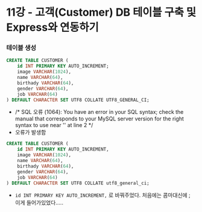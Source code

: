 # 11강 - 고객(Customer) DB 테이블 구축 및 Express와 연동하기

### 테이블 생성

```sql
CREATE TABLE CUSTOMER (
	id INT PRIMARY KEY AUTO_INCREMENT;
	image VARCHAR(1024),
	name VARCHAR(64),
	birthady VARCHAR(64),
	gender VARCHAR(64),
	job VARCHAR(64)
) DEFAULT CHARACTER SET UTF8 COLLATE UTF8_GENERAL_CI;
```

- /* SQL 오류 (1064): You have an error in your SQL syntax; check the manual that corresponds to your MySQL server version for the right syntax to use near '' at line 2 */
- 오류가 발생함

```sql
CREATE TABLE CUSTOMER (
	id INT PRIMARY KEY AUTO_INCREMENT,
	image VARCHAR(1024),
	name VARCHAR(64),
	birthady VARCHAR(64),
	gender VARCHAR(64),
	job VARCHAR(64)
) DEFAULT CHARACTER SET UTF8 COLLATE utf8_general_ci;
```

- `id INT PRIMARY KEY AUTO_INCREMENT,` 로 바꿔주었다. 처음에는 콤마대신에 ; 이게 들어가있었다.....
